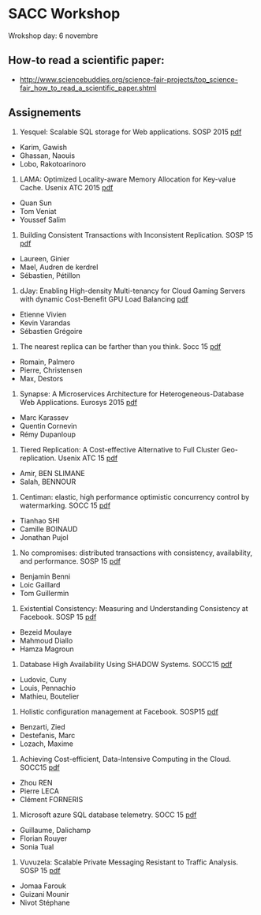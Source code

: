 # SACC Workshop

Wrokshop day: 6 novembre

## How-to read a scientific paper:

- http://www.sciencebuddies.org/science-fair-projects/top_science-fair_how_to_read_a_scientific_paper.shtml

## Assignements

1. Yesquel: Scalable SQL storage for Web applications. SOSP 2015 [pdf](workshop/yesquel.pdf)
  - Karim, Gawish
  - Ghassan, Naouis
  - Lobo, Rakotoarinoro

1. LAMA: Optimized Locality-aware Memory Allocation for Key-value Cache. Usenix ATC 2015 [pdf](workshop/lama.pdf)
  - Quan Sun
  - Tom Veniat
  - Youssef Salim

1. Building Consistent Transactions with Inconsistent Replication. SOSP 15 [pdf](workshop/tapir.pdf)
  - Laureen, Ginier
  - Mael, Audren de kerdrel
  - Sébastien, Pétillon
  
1. dJay: Enabling High-density Multi-tenancy for Cloud Gaming Servers with dynamic Cost-Benefit GPU Load Balancing [pdf](workshop/djay.pdf)
  - Etienne Vivien
  - Kevin Varandas
  - Sébastien Grégoire

1. The nearest replica can be farther than you think. Socc 15 [pdf](workshop/geoperf.pdf)
  - Romain, Palmero
  - Pierre, Christensen
  - Max, Destors

1. Synapse:  A  Microservices  Architecture  for Heterogeneous-Database  Web  Applications. Eurosys 2015 [pdf](workshop/synapse.pdf)
  - Marc Karassev
  - Quentin Cornevin
  - Rémy Dupanloup

1. Tiered Replication: A Cost-effective Alternative to Full Cluster Geo-replication. Usenix ATC 15 [pdf](workshop/tiered-replication.pdf)
  - Amir, BEN SLIMANE
  - Salah, BENNOUR
  
1. Centiman: elastic, high performance optimistic concurrency control by watermarking. SOCC 15 [pdf](workshop/centiman.pdf)
  - Tianhao SHI
  - Camille BOINAUD
  - Jonathan Pujol
  
1. No compromises: distributed transactions with consistency, availability, and performance. SOSP 15 [pdf](workshop/no-compromises.pdf)
  - Benjamin Benni
  - Loic Gaillard
  - Tom Guillermin

1. Existential Consistency: Measuring and Understanding Consistency at Facebook. SOSP 15 [pdf](workshop/existantial-consistency.pdf)
  - Bezeid Moulaye
  - Mahmoud Diallo
  - Hamza Magroun 

1. Database High Availability Using SHADOW Systems. SOCC15 [pdf](workshop/shadow.pdf)
  - Ludovic, Cuny
  - Louis, Pennachio
  - Mathieu, Boutelier

1. Holistic configuration management at Facebook. SOSP15 [pdf](workshop/holistic-configuration.pdf)
 - Benzarti, Zied
 - Destefanis, Marc
 - Lozach, Maxime

1. Achieving Cost-efficient, Data-Intensive Computing in the Cloud. SOCC15 [pdf](workshop/cost-efficient-data-computing.pdf)
 - Zhou REN
 - Pierre LECA
 - Clément FORNERIS

1. Microsoft azure SQL database telemetry. SOCC 15 [pdf](workshop/azure-telemetry.pdf)
  - Guillaume, Dalichamp
  - Florian Rouyer
  - Sonia Tual
  
1. Vuvuzela: Scalable Private Messaging Resistant to Traffic Analysis. SOSP 15 [pdf](workshop/vuvuzela.pdf)
  - Jomaa Farouk
  - Guizani Mounir
  - Nivot Stéphane











